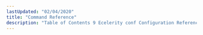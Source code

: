 ```yaml
---
lastUpdated: "02/04/2020"
title: "Command Reference"
description: "Table of Contents 9 Ecelerity conf Configuration Reference 10 Cluster Configuration Reference 11 Momentum Command Line Reference 12 Momentum System Console Commands Reference 13 Modules 14 Modules Reference 15 Lua Function Reference 16 Sieve Function Reference..."
---
```


